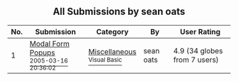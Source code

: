﻿<div align="center">

## All Submissions by sean oats

</div>

No.  | Submission | Category | By   | User Rating
---- | ---------- | -------- | ---- | -----------
1 | [Modal Form Popups<br /><sup>2005-03-16 20:36:02</sup>](https://github.com/Planet-Source-Code/sean-oats-modal-form-popups__1-59510) | [Miscellaneous<br /><sup>Visual Basic</sup>](../ByCategory/miscellaneous__1-1.md) | sean oats | 4.9 (34 globes from 7 users)
